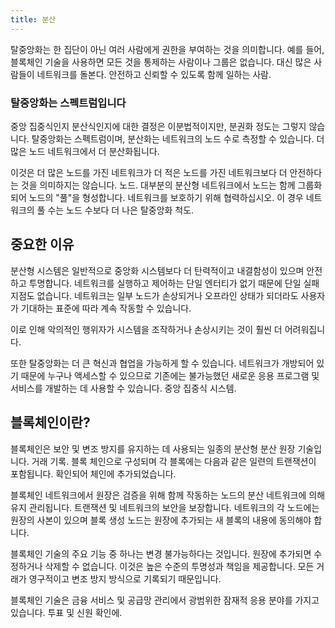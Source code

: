 ```yaml
---
title: 분산
---
```


탈중앙화는 한 집단이 아닌 여러 사람에게 권한을 부여하는 것을 의미합니다. 예를 들어, 블록체인 기술을 사용하면
모든 것을 통제하는 사람이나 그룹은 없습니다. 대신 많은 사람들이 네트워크를 돌본다.
안전하고 신뢰할 수 있도록 함께 일하는 사람.

### 탈중앙화는 스펙트럼입니다

중앙 집중식인지 분산식인지에 대한 결정은 이분법적이지만,
분권화 정도는 그렇지 않습니다. 탈중앙화는 스펙트럼이며,
분산화는 네트워크의 노드 수로 측정할 수 있습니다. 더 많은 노드
네트워크에서 더 분산화됩니다.

이것은 더 많은 노드를 가진 네트워크가 더 적은 노드를 가진 네트워크보다 더 안전하다는 것을 의미하지는 않습니다.
노드. 대부분의 분산형 네트워크에서 노드는 함께 그룹화되어 노드의 "풀"을 형성합니다.
네트워크를 보호하기 위해 협력하십시오. 이 경우 네트워크의 풀 수는
노드 수보다 더 나은 탈중앙화 척도.

## 중요한 이유

분산형 시스템은 일반적으로 중앙화 시스템보다 더 탄력적이고 내결함성이 있으며 안전하고 투명합니다.
네트워크를 실행하고 제어하는 ​​단일 엔터티가 없기 때문에 단일 실패 지점도 없습니다.
네트워크는 일부 노드가 손상되거나 오프라인 상태가 되더라도 사용자가 기대하는 표준에 따라 계속 작동할 수 있습니다.

이로 인해 악의적인 행위자가 시스템을 조작하거나 손상시키는 것이 훨씬 더 어려워집니다.

또한 탈중앙화는 더 큰 혁신과 협업을 가능하게 할 수 있습니다. 네트워크가 개방되어 있기 때문에
누구나 액세스할 수 있으므로 기존에는 불가능했던 새로운 응용 프로그램 및 서비스를 개발하는 데 사용할 수 있습니다.
중앙 집중식 시스템.

## 블록체인이란?

블록체인은 보안 및 변조 방지를 유지하는 데 사용되는 일종의 분산형 분산 원장 기술입니다.
거래 기록. 블록 체인으로 구성되며 각 블록에는 다음과 같은 일련의 트랜잭션이 포함됩니다.
확인되어 체인에 추가되었습니다.

블록체인 네트워크에서 원장은 검증을 위해 함께 작동하는 노드의 분산 네트워크에 의해 유지 관리됩니다.
트랜잭션 및 네트워크의 보안을 보장합니다. 네트워크의 각 노드에는 원장의 사본이 있으며 블록 생성
노드는 원장에 추가되는 새 블록의 내용에 동의해야 합니다.

블록체인 기술의 주요 기능 중 하나는 변경 불가능하다는 것입니다.
원장에 추가되면 수정하거나 삭제할 수 없습니다. 이것은 높은 수준의 투명성과 책임을 제공합니다.
모든 거래가 영구적이고 변조 방지 방식으로 기록되기 때문입니다.

블록체인 기술은 금융 서비스 및 공급망 관리에서 광범위한 잠재적 응용 분야를 가지고 있습니다.
투표 및 신원 확인에.
